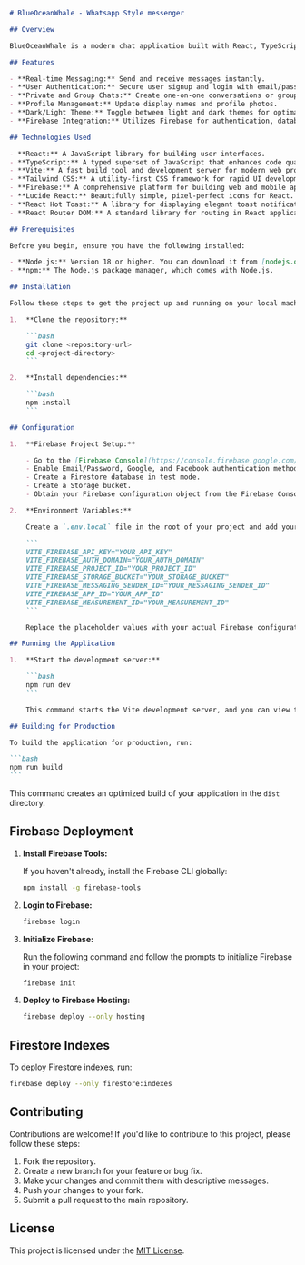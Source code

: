 ````markdown
# BlueOceanWhale - Whatsapp Style messenger

## Overview

BlueOceanWhale is a modern chat application built with React, TypeScript, and Firebase. It provides users with a seamless and intuitive platform for real-time messaging, group chats, and more. This project serves as a starting point for developers looking to create their own chat applications or learn more about React and Firebase integration.

## Features

- **Real-time Messaging:** Send and receive messages instantly.
- **User Authentication:** Secure user signup and login with email/password, Google, and Facebook.
- **Private and Group Chats:** Create one-on-one conversations or group chats with multiple participants.
- **Profile Management:** Update display names and profile photos.
- **Dark/Light Theme:** Toggle between light and dark themes for optimal viewing experience.
- **Firebase Integration:** Utilizes Firebase for authentication, database, and storage.

## Technologies Used

- **React:** A JavaScript library for building user interfaces.
- **TypeScript:** A typed superset of JavaScript that enhances code quality and maintainability.
- **Vite:** A fast build tool and development server for modern web projects.
- **Tailwind CSS:** A utility-first CSS framework for rapid UI development.
- **Firebase:** A comprehensive platform for building web and mobile applications, providing authentication, database, storage, and more.
- **Lucide React:** Beautifully simple, pixel-perfect icons for React.
- **React Hot Toast:** A library for displaying elegant toast notifications.
- **React Router DOM:** A standard library for routing in React applications.

## Prerequisites

Before you begin, ensure you have the following installed:

- **Node.js:** Version 18 or higher. You can download it from [nodejs.org](https://nodejs.org/).
- **npm:** The Node.js package manager, which comes with Node.js.

## Installation

Follow these steps to get the project up and running on your local machine:

1.  **Clone the repository:**

    ```bash
    git clone <repository-url>
    cd <project-directory>
    ```

2.  **Install dependencies:**

    ```bash
    npm install
    ```

## Configuration

1.  **Firebase Project Setup:**

    - Go to the [Firebase Console](https://console.firebase.google.com/) and create a new project.
    - Enable Email/Password, Google, and Facebook authentication methods in the Authentication section.
    - Create a Firestore database in test mode.
    - Create a Storage bucket.
    - Obtain your Firebase configuration object from the Firebase Console.

2.  **Environment Variables:**

    Create a `.env.local` file in the root of your project and add your Firebase configuration:

    ```
    VITE_FIREBASE_API_KEY="YOUR_API_KEY"
    VITE_FIREBASE_AUTH_DOMAIN="YOUR_AUTH_DOMAIN"
    VITE_FIREBASE_PROJECT_ID="YOUR_PROJECT_ID"
    VITE_FIREBASE_STORAGE_BUCKET="YOUR_STORAGE_BUCKET"
    VITE_FIREBASE_MESSAGING_SENDER_ID="YOUR_MESSAGING_SENDER_ID"
    VITE_FIREBASE_APP_ID="YOUR_APP_ID"
    VITE_FIREBASE_MEASUREMENT_ID="YOUR_MEASUREMENT_ID"
    ```

    Replace the placeholder values with your actual Firebase configuration.

## Running the Application

1.  **Start the development server:**

    ```bash
    npm run dev
    ```

    This command starts the Vite development server, and you can view the application in your browser at the provided local server URL (usually `http://localhost:5173`).

## Building for Production

To build the application for production, run:

```bash
npm run build
```
````

This command creates an optimized build of your application in the `dist` directory.

## Firebase Deployment

1.  **Install Firebase Tools:**

    If you haven't already, install the Firebase CLI globally:

    ```bash
    npm install -g firebase-tools
    ```

2.  **Login to Firebase:**

    ```bash
    firebase login
    ```

3.  **Initialize Firebase:**

    Run the following command and follow the prompts to initialize Firebase in your project:

    ```bash
    firebase init
    ```

4.  **Deploy to Firebase Hosting:**

    ```bash
    firebase deploy --only hosting
    ```

## Firestore Indexes

To deploy Firestore indexes, run:

```bash
firebase deploy --only firestore:indexes
```

## Contributing

Contributions are welcome! If you'd like to contribute to this project, please follow these steps:

1.  Fork the repository.
2.  Create a new branch for your feature or bug fix.
3.  Make your changes and commit them with descriptive messages.
4.  Push your changes to your fork.
5.  Submit a pull request to the main repository.

## License

This project is licensed under the [MIT License](LICENSE).

```

```

